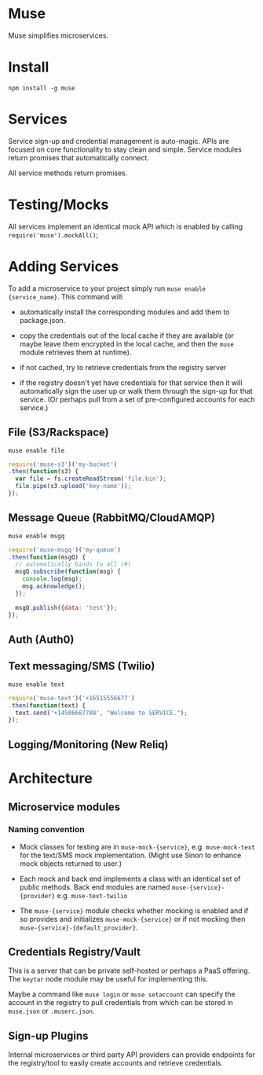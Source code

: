 # Muse

Muse simplifies microservices.

# Install

`npm install -g muse`

# Services

Service sign-up and credential management is auto-magic.
APIs are focused on core functionality to stay clean and 
simple.   Service modules return promises that automatically
connect.

All service methods return promises.

# Testing/Mocks

All services implement an identical mock API which is enabled
by calling `require('muse').mockAll()`;

# Adding Services

To add a microservice to your project simply run
`muse enable {service_name}`. This command will:

* automatically install the corresponding modules and add 
them to package.json.

* copy the credentials out of the local cache if they are 
available (or maybe leave them encrypted in the local cache,
and then the `muse` module retrieves them at runtime).

* if not cached, try to retrieve credentials from the registry server

* if the registry doesn't yet have credentials for that service
then it will automatically sign the user up or walk them
through the sign-up for that service.  (Or perhaps pull from a 
set of pre-configured accounts for each service.)

## File (S3/Rackspace)

```shell
muse enable file
```

```javascript
require('muse-s3')('my-bucket')
.then(function(s3) {
  var file = fs.createReadStream('file.bin');
  file.pipe(s3.upload('key-name'));
});
```

## Message Queue (RabbitMQ/CloudAMQP)

```shell
muse enable msgq
```

```javascript
require('muse-msgq')('my-queue')
.then(function(msgQ) {
  // automatically binds to all (#)
  msgQ.subscribe(function(msg) {
    console.log(msg);
    msg.acknowledge(); 
  }); 

  msgQ.publish({data: 'test'});
});
```

## Auth (Auth0)


## Text messaging/SMS (Twilio)

```shell
muse enable text
```

```javascript
require('muse-text')('+16515556677')
.then(function(text) {
  text.send('+14506667788', "Welcome to SERVICE.");
});
```

## Logging/Monitoring (New Reliq)
 
# Architecture

## Microservice modules

### Naming convention

* Mock classes for testing are in `muse-mock-{service}`, 
e.g. `muse-mock-text` for the text/SMS mock implementation.  (Might use Sinon to enhance mock objects returned to user.)

* Each mock and back end implements a class with an identical 
set of public methods.  Back end modules are named 
`muse-{service}-{provider}` e.g. `muse-text-twilio` 

* The `muse-{service}` module checks whether mocking is enabled
and if so provides and initializes `muse-mock-{service}` 
or if not mocking then `muse-{service}-{default_provider}`. 

## Credentials Registry/Vault

This is a server that can be private self-hosted or perhaps
a PaaS offering.
The `keytar` node module may be useful for implementing this.

Maybe a command like `muse login` or `muse setaccount` can specify
the account in the registry to pull credentials from which can
be stored in `muse.json` or `.muserc.json`.

## Sign-up Plugins

Internal microservices or third party API providers can provide
endpoints for the registry/tool to easily create accounts and
retrieve credentials.
